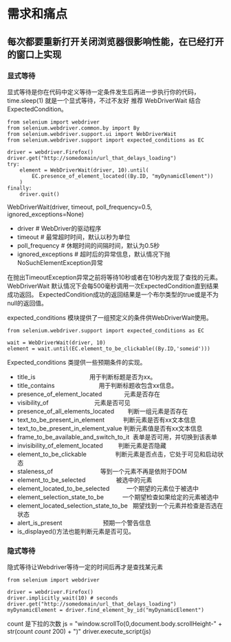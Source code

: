 # 需求和痛点

## 每次都要重新打开关闭浏览器很影响性能，在已经打开的窗口上实现

### 显式等待

显式等待是你在代码中定义等待一定条件发生后再进一步执行你的代码，time.sleep(1) 就是一个显式等待，不过不友好
推荐 WebDriverWait 结合 ExpectedCondition。

```
from selenium import webdriver
from selenium.webdriver.common.by import By
from selenium.webdriver.support.ui import WebDriverWait
from selenium.webdriver.support import expected_conditions as EC

driver = webdriver.Firefox()
driver.get("http://somedomain/url_that_delays_loading")
try:
    element = WebDriverWait(driver, 10).until(
        EC.presence_of_element_located((By.ID, "myDynamicElement"))
    )
finally:
    driver.quit()
```

WebDriverWait(driver, timeout, poll_frequency=0.5, ignored_exceptions=None)

- driver # WebDriver的驱动程序
- timeout # 最常超时时间，默认以秒为单位
- poll_frequency # 休眠时间的间隔时间，默认为0.5秒
- ignored_exceptions # 超时后的异常信息，默认情况下抛NoSuchElementException异常

在抛出TimeoutException异常之前将等待10秒或者在10秒内发现了查找的元素。
WebDriverWait 默认情况下会每500毫秒调用一次ExpectedCondition直到结果成功返回。
ExpectedCondition成功的返回结果是一个布尔类型的true或是不为null的返回值。

expected_conditions 模块提供了一组预定义的条件供WebDriverWait使用。

```
from selenium.webdriver.support import expected_conditions as EC

wait = WebDriverWait(driver, 10)
element = wait.until(EC.element_to_be_clickable((By.ID,'someid')))
```

Expected_conditions 类提供一些预期条件的实现。

- title_is                                用于判断标题是否为xx。
- title_contains                          用于判断标题收包含xx信息。
- presence_of_element_located             元素是否存在
- visibility_of                           元素是否可见
- presence_of_all_elements_located        判断一组元素是否存在
- text_to_be_present_in_element           判断元素是否有xx文本信息
- text_to_be_present_in_element_value     判断元素值是否有xx文本信息
- frame_to_be_available_and_switch_to_it  表单是否可用，并切换到该表单
- invisibility_of_element_located         判断元素是否隐藏
- element_to_be_clickable                 判断元素是否点击，它处于可见和启动状态
- staleness_of                            等到一个元素不再是依附于DOM
- element_to_be_selected                  被选中的元素
- element_located_to_be_selected          一个期望的元素位于被选中
- element_selection_state_to_be           一个期望检查如果给定的元素被选中
- element_located_selection_state_to_be   期望找到一个元素并检查是否选在状态
- alert_is_present                        预期一个警告信息
- is_displayed()方法也能判断元素是否可见。

### 隐式等待

隐式等待让Webdriver等待一定的时间后再才是查找某元素

```
from selenium import webdriver

driver = webdriver.Firefox()
driver.implicitly_wait(10) # seconds
driver.get("http://somedomain/url_that_delays_loading")
myDynamicElement = driver.find_element_by_id("myDynamicElement")
```

count 是下拉的次数
js = "window.scrollTo(0,document.body.scrollHeight-" + str(count *count* 200) + ")"
driver.execute_script(js)
